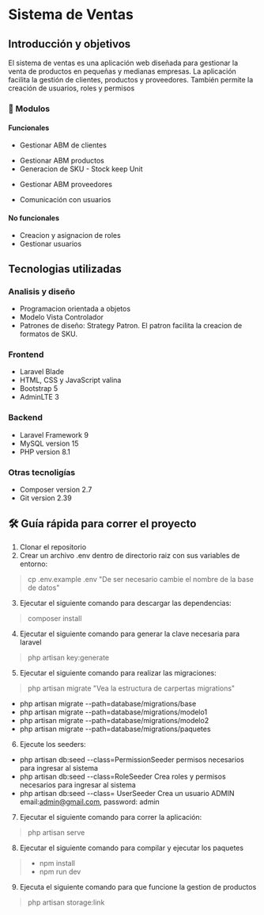 # Sistema de Ventas



## Introducción y objetivos

El sistema de ventas es una aplicación web diseñada para gestionar la venta de productos en pequeñas y medianas empresas. La aplicación facilita la gestión de clientes, productos y proveedores. También permite la creación de usuarios, roles y permisos
<!-- , y ofrece un sistema de auditoría para mantener el control. -->
<!-- ### Objetivos:



## 🌟 Resumen -->

### 🚀 Modulos

#### Funcionales

- Gestionar ABM de clientes
<!-- - Gestionar ABM de pedidos -->
<!-- - Gestionar ABM materiales -->
- Gestionar ABM productos
- Generacion de SKU - Stock keep Unit
<!-- - Gestionar ABM diseños -->
- Gestionar ABM proveedores
<!-- - Gestionar ABM presupuesto para pedido -->
<!-- - Gestionar ABM oferta de materiales
- Actualización de precios de materiales -->
- Comunicación con usuarios

#### No funcionales

- Creacion y asignacion de roles
- Gestionar usuarios
<!-- - Generación de reportes -->
<!-- - Auditoría -->

## Tecnologias utilizadas
### Analisis y diseño
- Programacion orientada a objetos
- Modelo Vista Controlador
- Patrones de diseño: Strategy Patron. El patron facilita la creacion de formatos de SKU.
### Frontend

- Laravel Blade
- HTML, CSS y JavaScript valina
- Bootstrap 5
- AdminLTE 3

### Backend

- Laravel Framework 9
- MySQL version 15
- PHP version 8.1

### Otras tecnoligías

- Composer version 2.7
- Git version 2.39

## 🛠️ Guía rápida para correr el proyecto

1. Clonar el repositorio
2. Crear un archivo .env dentro de directorio raiz con sus variables de entorno:
> cp .env.example .env
> "De ser necesario cambie el nombre de la base de datos"
3. Ejecutar el siguiente comando para descargar las dependencias:
> composer install
4. Ejecutar el siguiente comando para generar la clave necesaria para laravel 
> php artisan key:generate
5. Ejecutar el siguiente comando para realizar las migraciones:
> php artisan migrate
> "Vea la estructura de carpertas migrations"
- php artisan migrate --path=database/migrations/base
- php artisan migrate --path=database/migrations/modelo1
- php artisan migrate --path=database/migrations/modelo2
- php artisan migrate --path=database/migrations/paquetes

6. Ejecute los seeders:
- php artisan db:seed --class=PermissionSeeder
permisos necesarios para ingresar al sistema
- php artisan db:seed --class=RoleSeeder
    Crea roles y permisos necesarios para ingresar al sistema
- php artisan db:seed --class=  UserSeeder 
 Crea un usuario ADMIN
   email:admin@gmail.com, password: admin

7. Ejecutar el siguiente comando para correr la aplicación:
> php artisan serve

8. Ejecutar el siguiente comando para compilar y ejecutar los paquetes 
>- npm install
>- npm run dev

9. Ejecuta el siguiente comando para que funcione la gestion de productos
> php artisan storage:link
